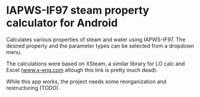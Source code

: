 # IAPWS-IF97 steam property calculator for Android

Calculates various properties of steam and water using IAPWS-IF97. The desired property and the parameter types can be selected from a dropdown menu.

The calculations were based on XSteam, a similar library for LO calc and Excel (www.x-eng.com altough this link is pretty much dead).

While this app works, the project needs some reorganization and restructuring (TODO).
